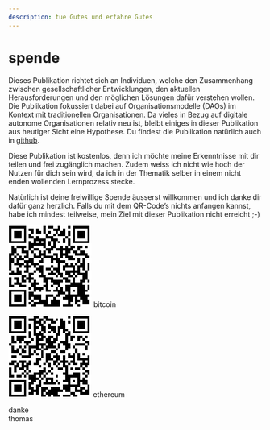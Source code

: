```yaml
---
description: tue Gutes und erfahre Gutes
---
```


# spende

Dieses Publikation richtet sich an Individuen, welche den Zusammenhang zwischen gesellschaftlicher Entwicklungen, den aktuellen Herausforderungen und den möglichen Lösungen dafür verstehen wollen. Die Publikation fokussiert dabei auf Organisationsmodelle (DAOs) im Kontext mit traditionellen Organisationen. Da vieles in Bezug auf digitale autonome Organisationen relativ neu ist, bleibt einiges in dieser Publikation aus heutiger Sicht eine Hypothese. Du findest die Publikation natürlich auch in [github](https://github.com/DAOminds/book).

Diese Publikation ist kostenlos, denn ich möchte meine Erkenntnisse mit dir teilen und frei zugänglich machen. Zudem weiss ich nicht wie hoch der Nutzen für dich sein wird, da ich in der Thematik selber in einem nicht enden wollenden Lernprozess stecke.

Natürlich ist deine freiwillige Spende äusserst willkommen und ich danke dir dafür ganz herzlich. Falls du mit dem QR-Code’s nichts anfangen kannst, habe ich mindest teilweise, mein Ziel mit dieser Publikation nicht erreicht ;-)



![](<.gitbook/assets/Screenshot 2023-07-12 at 10.20.22 (2).png>) bitcoin

![](<.gitbook/assets/Screenshot 2023-07-12 at 10.21.24 (1).png>) ethereum



danke\
thomas
